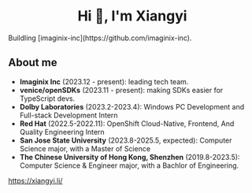 <h1 align="center">Hi 👋, I'm Xiangyi</h1>
<p align="left">
</p>
Buildling [imaginix-inc](https://github.com/imaginix-inc). 

## About me
- **Imaginix Inc** (2023.12 - present): leading tech team. 
- **venice/openSDKs** (2023.11 - present): making SDKs easier for TypeScript devs. 
- **Dolby Laboratories** (2023.2-2023.4): Windows PC Development and Full-stack Development Intern
- **Red Hat** (2022.5-2022.11): OpenShift Cloud-Native, Frontend, And Quality Engineering Intern
- **San Jose State University** (2023.8-2025.5, expected): Computer Science major, with a Master of Science
- **The Chinese University of Hong Kong, Shenzhen** (2019.8-2023.5): Computer Science & Engineer major, with a Bachlor of Engineering.

https://xiangyi.li/
